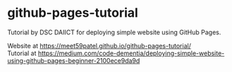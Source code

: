 # github-pages-tutorial
Tutorial by DSC DAIICT for deploying simple website using GitHub Pages.

Website at https://meet59patel.github.io/github-pages-tutorial/
<br>
Tutorial at https://medium.com/code-dementia/deploying-simple-website-using-github-pages-beginner-2100ece9da9d
